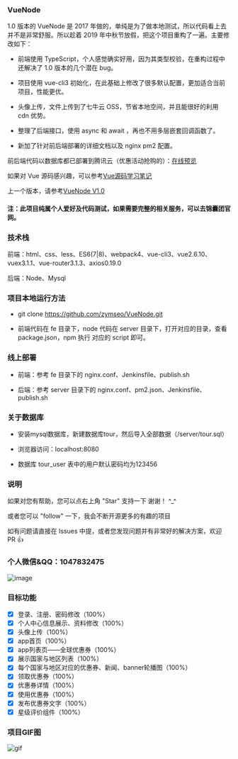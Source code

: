 ### VueNode

1.0 版本的 VueNode 是 2017 年做的，单纯是为了做本地测试，所以代码看上去并不是非常舒服。所以趁着 2019 年中秋节放假，把这个项目重构了一遍。主要修改如下：

- 前端使用 TypeScript，个人感觉确实好用，因为其类型校验，在重构过程中还解决了 1.0 版本的几个潜在 bug。

- 项目使用 vue-cli3 初始化，在此基础上修改了很多默认配置，更加适合当前项目，性能更优。

- 头像上传，文件上传到了七牛云 OSS，节省本地空间，并且能很好的利用 cdn 优势。

- 整理了后端接口，使用 async 和 await ，再也不用多层嵌套回调函数了。

- 新加了针对前后端部署的详细文档以及 nginx pm2 配置。

前后端代码以数据库都已部署到腾讯云（优惠活动抢购的）：[在线预览](https://web.0351zhuangxiu.com/tour/)

如果对 Vue 源码感兴趣，可以参考[Vue源码学习笔记](https://github.com/zymfe/into-vue)

上一个版本，请参考[VueNode V1.0](https://github.com/zymfe/VueNode/tree/v1.0)

#### 注：此项目纯属个人爱好及代码测试，如果需要完整的相关服务，可以去锦囊团官网。

### 技术栈

前端：html、css、less、ES6(7|8)、webpack4、vue-cli3、vue2.6.10、vuex3.1.1、vue-router3.1.3、axios0.19.0

后端：Node、Mysql

### 项目本地运行方法

 - git clone https://github.com/zymseo/VueNode.git

 - 前端代码在 fe 目录下，node 代码在 server 目录下，打开对应的目录，查看 package.json，npm 执行 对应的 script 即可。

### 线上部署

- 前端：参考 fe 目录下的 nginx.conf、Jenkinsfile、publish.sh

- 后端：参考 server 目录下的 nginx.conf、pm2.json、Jenkinsfile、publish.sh

### 关于数据库

 - 安装mysql数据库，新建数据库tour，然后导入全部数据（/server/tour.sql）

 - 浏览器访问：localhost:8080

 - 数据库 tour_user 表中的用户默认密码均为123456

### 说明

如果对您有帮助，您可以点右上角 "Star" 支持一下 谢谢！ ^_^

或者您可以 "follow" 一下，我会不断开源更多的有趣的项目

如有问题请直接在 Issues 中提，或者您发现问题并有非常好的解决方案，欢迎 PR 👍

### 个人微信&QQ：1047832475
![image](https://github.com/zymfe/VueNode/blob/v1.0/wechat.png?raw=true)

### 目标功能

- [x] 登录、注册、密码修改（100%）
- [x] 个人中心信息展示、资料修改（100%）
- [x] 头像上传（100%）
- [x] app首页（100%）
- [x] app列表页——全球优惠券（100%）
- [x] 展示国家与地区列表（100%）
- [x] 每个国家与地区对应的优惠券、新闻、banner轮播图（100%）
- [x] 领取优惠券（100%）
- [x] 优惠券详情（100%）
- [x] 使用优惠券（100%）
- [x] 发布优惠券文字（100%）
- [x] 星级评价组件（100%）

### 项目GIF图

![gif](https://github.com/zymfe/VueNode/blob/v1.0/project.gif?raw=true)
